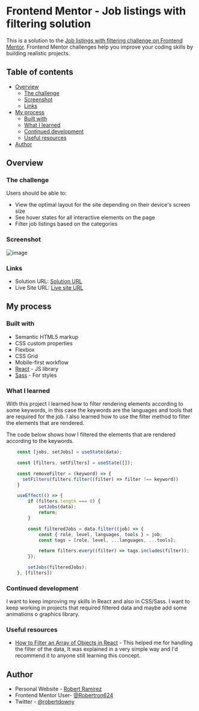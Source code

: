 # Frontend Mentor - Job listings with filtering solution

This is a solution to the [Job listings with filtering challenge on Frontend Mentor](https://www.frontendmentor.io/challenges/job-listings-with-filtering-ivstIPCt). Frontend Mentor challenges help you improve your coding skills by building realistic projects. 

## Table of contents

- [Overview](#overview)
  - [The challenge](#the-challenge)
  - [Screenshot](#screenshot)
  - [Links](#links)
- [My process](#my-process)
  - [Built with](#built-with)
  - [What I learned](#what-i-learned)
  - [Continued development](#continued-development)
  - [Useful resources](#useful-resources)
- [Author](#author)

## Overview

### The challenge

Users should be able to:

- View the optimal layout for the site depending on their device's screen size
- See hover states for all interactive elements on the page
- Filter job listings based on the categories

### Screenshot
![image](https://user-images.githubusercontent.com/72587880/234124059-6a51dda8-783a-43b9-ac27-c6aadfadf120.png)


### Links

- Solution URL: [Solution URL](https://github.com/Robertron624/static-job-listing)
- Live Site URL: [Live site URL](https://delightful-taffy-8b2731.netlify.app/)

## My process

### Built with

- Semantic HTML5 markup
- CSS custom properties
- Flexbox
- CSS Grid
- Mobile-first workflow
- [React](https://reactjs.org/) - JS library
- [Sass](https://sass-lang.com/) - For styles

### What I learned

With this project I learned how to filter rendering elements according to some keywords, in this case the keywords are the languages and tools that are required for the job. I also learned how to use the filter method to filter the elements that are rendered.

The code below shows how I filtered the elements that are rendered according to the keywords.

```js
    const [jobs, setJobs] = useState(data);

    const [filters, setFilters] = useState([]);

    const removeFilter = (keyword) => {
      setFilters(filters.filter((filter) => filter !== keyword))
    }

    useEffect(() => {
        if (filters.length === 0) {
            setJobs(data);
            return;
        }

        const filteredJobs = data.filter((job) => {
            const { role, level, languages, tools } = job;
            const tags = [role, level, ...languages, ...tools];

            return filters.every((filter) => tags.includes(filter));
        });

        setJobs(filteredJobs);
    }, [filters])
```

### Continued development

I want to keep improving my skills in React and also in CSS/Sass. I want to keep working in projects that required filtered data and maybe add some animations o graphics library.

### Useful resources

- [How to Filter an Array of Objects in React](https://bobbyhadz.com/blog/react-filter-array-of-objects) - This helped me for handling the filter of the data, It was explained in a very simple way and I'd recommend it to anyone still learning this concept.
## Author

- Personal Website - [Robert Ramirez](https://robert-ramirez.netlify.app)
- Frontend Mentor User- [@Robertron624](https://www.frontendmentor.io/profile/Robertron624)
- Twitter - [@robertdowny](https://www.twitter.com/robertdowny)
